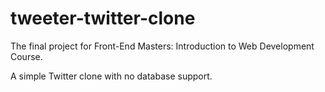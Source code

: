 # tweeter-twitter-clone
The final project for Front-End Masters: Introduction to Web Development Course.

A simple Twitter clone with no database support.
